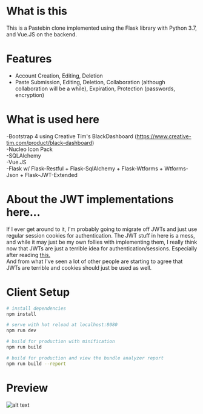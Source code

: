 # What is this
This is a Pastebin clone implemented using the Flask library with Python 3.7, and Vue.JS on the backend.

# Features
* Account Creation, Editing, Deletion
* Paste Submission, Editing, Deletion, Collaboration (although collaboration will be a while),
  Expiration, Protection (passwords, encryption)

# What is used here
-Bootstrap 4 using Creative Tim's BlackDashboard (https://www.creative-tim.com/product/black-dashboard)  
-Nucleo Icon Pack  
-SQLAlchemy  
-Vue.JS  
-Flask w/ Flask-Restful + Flask-SqlAlchemy + Flask-Wtforms + Wtforms-Json + Flask-JWT-Extended

# About the JWT implementations here...
If I ever get around to it, I'm probably going to migrate off JWTs and just use regular session
cookies for authentication. The JWT stuff in here is a mess, and while it may just be my
own follies with implementing them, I really think now that JWTs are just a terrible idea
for authentication/sessions. Especially after reading [this.](http://cryto.net/~joepie91/blog/2016/06/13/stop-using-jwt-for-sessions/)  
And from what I've seen a lot of other people are starting to agree that JWTs are terrible
and cookies should just be used as well.

# Client Setup
``` bash
# install dependencies
npm install

# serve with hot reload at localhost:8080
npm run dev

# build for production with minification
npm run build

# build for production and view the bundle analyzer report
npm run build --report
```

# Preview
![alt text](https://i.imgur.com/GklVl2M.png)
